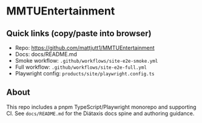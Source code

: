 # MMTUEntertainment

## Quick links (copy/paste into browser)
- Repo: https://github.com/mattjutt1/MMTUEntertainment
- Docs: docs/README.md
- Smoke workflow: `.github/workflows/site-e2e-smoke.yml`
- Full workflow: `.github/workflows/site-e2e-full.yml`
- Playwright config: `products/site/playwright.config.ts`

## About
This repo includes a pnpm TypeScript/Playwright monorepo and supporting CI. See `docs/README.md` for the Diátaxis docs spine and authoring guidance.
